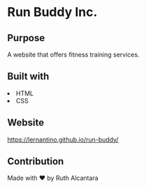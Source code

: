 # Run Buddy Inc.
## Purpose
A website that offers fitness training services.

## Built with
<li>HTML</li>
<li>CSS</li>


## Website
https://lernantino.github.io/run-buddy/

## Contribution
Made with &hearts; by Ruth Alcantara

